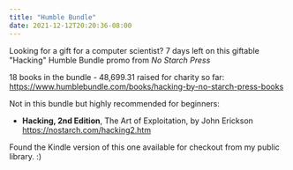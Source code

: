 ```yaml
---
title: "Humble Bundle"
date: 2021-12-12T20:20:36-08:00
---
```


Looking for a gift for a computer scientist?  7 days left on this giftable "Hacking" Humble Bundle promo from *No Starch Press*

18 books in the bundle - 48,699.31 raised for charity so far: 
https://www.humblebundle.com/books/hacking-by-no-starch-press-books

Not in this bundle but highly recommended for beginners: 

- **Hacking, 2nd Edition**, The Art of Exploitation, by John Erickson https://nostarch.com/hacking2.htm

Found the Kindle version of this one available for checkout from my public library. :)